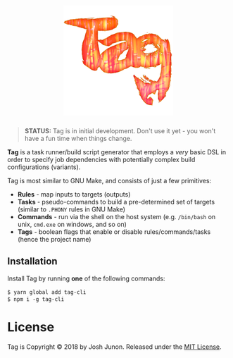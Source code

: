 <h1 align="center">
	<br>
	<img width="250" src="asset/logo.png" alt="Tag">
	<br>
</h1>

> **STATUS:** Tag is in initial development. Don't use it yet - you won't have a fun time when things change.

**Tag** is a task runner/build script generator that employs a _very_ basic
DSL in order to specify job dependencies with potentially complex
build configurations (variants).

Tag is most similar to GNU Make, and consists of just a few primitives:

- **Rules** - map inputs to targets (outputs)
- **Tasks** - pseudo-commands to build a pre-determined set of targets (similar to `.PHONY` rules in GNU Make)
- **Commands** - run via the shell on the host system (e.g. `/bin/bash` on unix, `cmd.exe` on windows, and so on)
- **Tags** - boolean flags that enable or disable rules/commands/tasks (hence the project name)

## Installation

Install Tag by running **one** of the following commands:

```console
$ yarn global add tag-cli
$ npm i -g tag-cli
```

# License

Tag is Copyright &copy; 2018 by Josh Junon. Released under the [MIT License](LICENSE).
